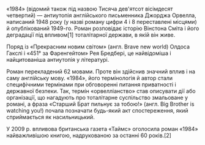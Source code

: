 «1984» (відомий також під назвою Тисяча дев'ятсот вісімдесят четвертий) — антиутопія англійського письменника Джорджа Орвелла, написаний 1948 року (у назві роману цифри 4 і 8 переставлені місцями) й опублікований 1949-го. Роман розповідає історію Вінстона Сміта і його деградації під впливом[1] тоталітарної держави, в якій він живе.

Поряд із «Прекрасним новим світом» (англ. Brave new world) Олдоса Гакслі і «451° за Фаренгейтом» Рея Бредбері, це найвідоміша і найцитованіша антиутопія у літературі.

Роман перекладений 62 мовами. Проте він здійснив значний вплив і на саму англійську мову. «1984», його термінологія й автор стали специфічними термінами при обговоренні питання приватності і державної безпеки. Так, термін «орвелліанство» став описувати дії або організації, що нагадують про тоталітарне суспільство змальоване у романі, а фраза «Старший Брат пильнує за тобою!» (англ. Big Brother is watching you!) почала позначати будь-який акт спостереження, який сприймається як насильницький.

У 2009 р. впливова британська газета «Таймс» оголосила роман «1984» найважливішою книгою, надрукованою за останні 60 років.[2]